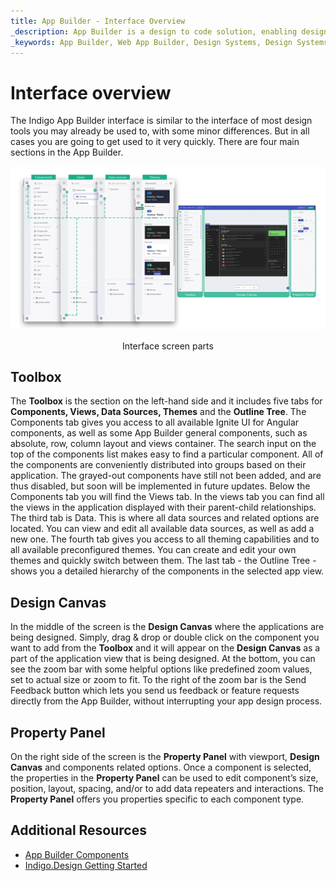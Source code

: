 ```yaml
---
title: App Builder - Interface Overview
_description: App Builder is a design to code solution, enabling design and development teams to quickly and easily design and build real web applications.
_keywords: App Builder, Web App Builder, Design Systems, Design Systems UX, UI kit, Sketch, Ignite UI for Angular, Sketch to Angular, Angular, Angular Design System, Export code from Sketch, Design Kits for Angular, Sketch UI kits
---
```


# Interface overview 

The Indigo App Builder interface is similar to the interface of most design tools you may already be used to, with some minor differences. But in all cases you are going to get used to it very quickly.
There are four main sections in the App Builder.


<img src="./images/interface-parts-Indigo-Design-App-Builder.png" srcset="./images/interface-parts-Indigo-Design-App-Builder-@2x.png 2x" />
<p style="text-align:center;">Interface screen parts</p>

## Toolbox 

The **Toolbox** is the section on the left-hand side and it includes five tabs for **Components, Views, Data Sources, Themes** and the **Outline Tree**. The Components tab gives you access to all available Ignite UI for Angular components, as well as some App Builder general components, such as absolute, row, column layout and views container. The search input on the top of the components list makes easy to find a particular component. All of the components are conveniently distributed into groups based on their application. The grayed-out components have still not been added, and are thus disabled, but soon will be implemented in future updates. Below the Components tab you will find the Views tab. In the views tab you can find all the views in the application displayed with their parent-child relationships. The third tab is Data. This is where all data sources and related options are located. You can view and edit all available data sources, as well as add a new one. The fourth tab gives you access to all theming capabilities and to all available preconfigured themes. You can create and edit your own themes and quickly switch between them. The last tab - the Outline Tree - shows you a detailed hierarchy of the components in the selected app view.

## Design Canvas

In the middle of the screen is the **Design Canvas** where the applications are being designed. Simply, drag & drop or double click on the component you want to add from the **Toolbox** and it will appear on the **Design Canvas** as a part of the application view that is being designed. At the bottom, you can see the zoom bar with some helpful options like predefined zoom values, set to actual size or zoom to fit. To the right of the zoom bar is the Send Feedback button which lets you send us feedback or feature requests directly from the App Builder, without interrupting your app design process.  


## Property Panel

On the right side of the screen is the **Property Panel** with viewport, **Design Canvas** and components related options. Once a component is selected, the properties in the **Property Panel** can be used to edit component’s size, position, layout, spacing, and/or to add data repeaters and interactions. The **Property Panel** offers you properties specific to each component type.


## Additional Resources
<div class="divider--half"></div>

* [App Builder Components](indigo-design-app-builder-components.md)
* [Indigo.Design Getting Started](https://www.infragistics.com/products/indigo-design/help/getting-started)